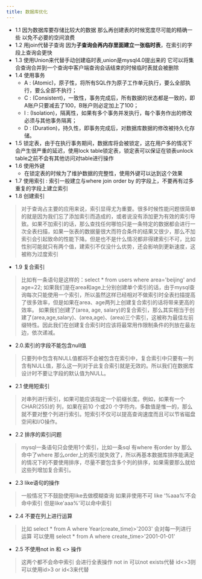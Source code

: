 ```yaml
---
title: 数据库优化
---
```


- 1.1 因为数据库要存储比较大的数据 那么再创建表的时候宽度尽可能的精确一些 以免不必要的空间浪费
- 1.2 用join代替子查询 因为**子查询会再内存里面建立一张临时表**，在索引的字段上查询会更快
- 1.3 使用Union来代替手动创建临时表,union是mysql4.0提出来的 它可以将集合查询合并到一个查询中客户端查询会话结束的时候临时表就会被删除
- 1.4 使用事务
   - A : (Atomic)，原子性，将所有SQL作为原子工作单元执行，要么全部执行，要么全部不执行；
   - C : (Consistent)，一致性，事务完成后，所有数据的状态都是一致的，即A账户只要减去了100，B账户则必定加上了100；
   - I : (Isolation)，隔离性，如果有多个事务并发执行，每个事务作出的修改必须与其他事务隔离；
   - D : (Duration)，持久性，即事务完成后，对数据库数据的修改被持久化存储。
- 1.5 锁定表，由于在执行事务期间，数据库将会被锁定，这在用户多的情况下会产生很严重的延迟，使用lock table锁定表，锁定表可以保证在锁表unlock table之前不会有其他访问对table进行操作
- 1.6 使用外键
   - 在锁定表的时候为了维护数据的完整性，使用外键可以达到这个效果
- 1.7 使用索引 : 索引一般建立与where join order by 的字段上，不要再有过多重复的字段上建立索引
- 1.8 创建索引
>对于查询占主要的应用来说，索引显得尤为重要。很多时候性能问题很简单的就是因为我们忘了添加索引而造成的，或者说没有添加更为有效的索引导致。如果不加索引的话，那么查找任何哪怕只是一条特定的数据都会进行一次全表扫描，如果一张表的数据量很大而符合条件的结果又很少，那么不加索引会引起致命的性能下降。但是也不是什么情况都非得建索引不可，比如性别可能就只有两个值，建索引不仅没什么优势，还会影响到更新速度，这被称为过度索引

- 1.9 复合索引
>比如有一条语句是这样的：select * from users where area='beijing' and age=22;
如果我们是在area和age上分别创建单个索引的话，由于mysql查询每次只能使用一个索引，所以虽然这样已经相对不做索引时全表扫描提高了很多效率，但是如果在area、age两列上创建复合索引的话将带来更高的效率。
如果我们创建了(area, age, salary)的复合索引，那么其实相当于创建了(area,age,salary)、(area,age)、(area)三个索引，这被称为最佳左前缀特性。因此我们在创建复合索引时应该将最常用作限制条件的列放在最左边，依次递减。

- 2.0.索引的字段不能包含null值
>只要列中包含有NULL值都将不会被包含在索引中，复合索引中只要有一列含有NULL值，那么这一列对于此复合索引就是无效的。所以我们在数据库设计时不要让字段的默认值为NULL。
- 2.1 使用短索引
>对串列进行索引，如果可能应该指定一个前缀长度。例如，如果有一个CHAR(255)的 列，如果在前10 个或20 个字符内，多数值是惟一的，那么就不要对整个列进行索引。短索引不仅可以提高查询速度而且可以节省磁盘空间和I/O操作。
- 2.2 排序的索引问题
>mysql一条语句只会使用1个索引，比如一条sql 有where 有order by 那么命中了where 那么order上的索引就失效了，所以再基本数据库排序能满足的情况下的不要使用排序，尽量不要包含多个列的排序，如果需要那么就给这些列增加复合索引。
- 2.3 like语句的操作
>一般情况下不鼓励使用like去做模糊查询 如果非使用不可 like ‘%aaa%’不会命中索引 但是like'aaa%'可以命中索引
- 2.4 不要在列上进行运算
>比如 select * from A where Year(create_time)>'2003'
会对每一列进行运算
可以使用 select * from A where create_time>'2001-01-01'
- 2.5 不使用not in 和 <> 操作
>这两个都不会命中索引 会进行全表操作
not in 可以not exists代替 
id<>3则可以使用id>3 or id<3来代替
